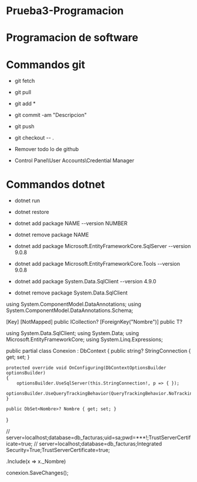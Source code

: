 # Prueba3-Programacion

# Programacion de software
# Commandos git 
- git fetch
- git pull

- git add *
- git commit -am "Descripcion"
- git push

- git checkout -- .

- Remover todo lo de github
- Control Panel\User Accounts\Credential Manager

# Commandos dotnet 
- dotnet run
- dotnet restore
- dotnet add package NAME --version NUMBER
- dotnet remove package NAME

- dotnet add package Microsoft.EntityFrameworkCore.SqlServer --version 9.0.8
- dotnet add package Microsoft.EntityFrameworkCore.Tools --version 9.0.8
- dotnet add package System.Data.SqlClient --version 4.9.0
- dotnet remove package System.Data.SqlClient

using System.ComponentModel.DataAnnotations;
using System.ComponentModel.DataAnnotations.Schema;

[Key]
[NotMapped] public ICollection<T>?
[ForeignKey("Nombre")] public T?

using System.Data.SqlClient;
using System.Data;
using Microsoft.EntityFrameworkCore;
using System.Linq.Expressions;

public partial class Conexion : DbContext
{
	public string? StringConnection { get; set; }

	protected override void OnConfiguring(DbContextOptionsBuilder optionsBuilder)
	{
		optionsBuilder.UseSqlServer(this.StringConnection!, p => { });
		optionsBuilder.UseQueryTrackingBehavior(QueryTrackingBehavior.NoTracking);
	}

	public DbSet<Nombre>? Nombre { get; set; }
}

// server=localhost;database=db_facturas;uid=sa;pwd=***!;TrustServerCertificate=true;
// server=localhost;database=db_facturas;Integrated Security=True;TrustServerCertificate=true;

.Include(x => x._Nombre)

conexion.SaveChanges();
